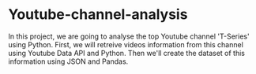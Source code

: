 # Youtube-channel-analysis

In this project, we are going to analyse the top Youtube channel 'T-Series' using Python. First, we will retreive videos information from this channel using Youtube Data API and Python. Then we'll create the dataset of this information using JSON and Pandas.
